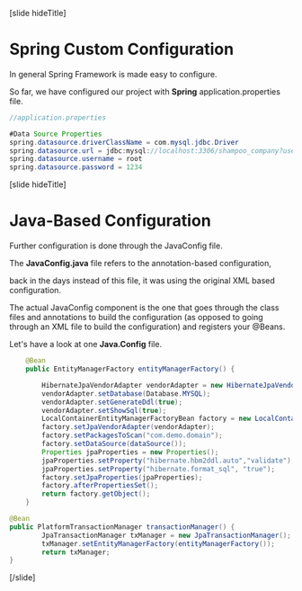 [slide hideTitle]

# Spring Custom Configuration

In general Spring Framework is made easy to configure. 

So far, we have configured our project with  **Spring** application.properties file.

```java
//application.properties

#Data Source Properties
spring.datasource.driverClassName = com.mysql.jdbc.Driver
spring.datasource.url = jdbc:mysql://localhost:3306/shampoo_company?useSSL=false&createDatabaseIfNotExist=true
spring.datasource.username = root
spring.datasource.password = 1234
```

[slide hideTitle]

# Java-Based Configuration

Further configuration is done through the JavaConfig file.

The **JavaConfig.java** file refers to the annotation-based configuration, 

back in the days instead of this file, it was using the original XML based configuration.

The actual JavaConfig component is the one that goes through the class files and annotations to build the configuration (as opposed to going through an XML file to build the configuration) and registers your @Beans.

Let's have a look at one **Java.Config** file.

```java
    @Bean
    public EntityManagerFactory entityManagerFactory() {                //This is the JPA configuration

        HibernateJpaVendorAdapter vendorAdapter = new HibernateJpaVendorAdapter();
        vendorAdapter.setDatabase(Database.MYSQL);
        vendorAdapter.setGenerateDdl(true);
        vendorAdapter.setShowSql(true);
        LocalContainerEntityManagerFactoryBean factory = new LocalContainerEntityManagerFactoryBean();
        factory.setJpaVendorAdapter(vendorAdapter);
        factory.setPackagesToScan("com.demo.domain");                  //This is the models package.
        factory.setDataSource(dataSource());
        Properties jpaProperties = new Properties();
        jpaProperties.setProperty("hibernate.hbm2ddl.auto","validate");
        jpaProperties.setProperty("hibernate.format_sql", "true");
        factory.setJpaProperties(jpaProperties);
        factory.afterPropertiesSet();
        return factory.getObject();
    }

@Bean
public PlatformTransactionManager transactionManager() {                //Register a transaction manager.
        JpaTransactionManager txManager = new JpaTransactionManager();
        txManager.setEntityManagerFactory(entityManagerFactory());
        return txManager;
}
```

[/slide]